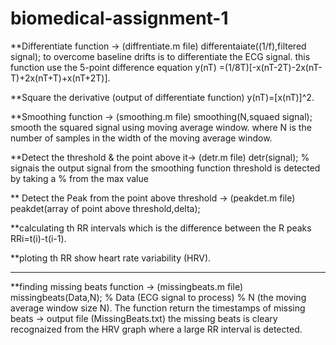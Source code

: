 # biomedical-assignment-1
**Differentiate function -> (diffrentiate.m file)
	differentaiate((1/f),filtered signal);
	to overcome baseline drifts is to differentiate the ECG signal.
	this function use the 5-point difference equation y(nT) =(1/8T)[-x(nT-2T)-2x(nT-T)+2x(nT+T)+x(nT+2T)].

**Square the derivative (output of differentiate function)
	y(nT)=[x(nT)]^2.

**Smoothing function -> (smoothing.m file)
	smoothing(N,squaed signal);
	smooth the squared signal using moving average window.
	where N is the number of samples in the width of the moving average window.

**Detect the threshold & the point above it-> (detr.m file)
	detr(signal); % signais the output signal from the smoothing function
	threshold is detected by taking a % from the max value

** Detect the Peak from the point above threshold -> (peakdet.m file)
	peakdet(array of point above threshold,delta);
		
**calculating th RR intervals which is the difference between the R peaks
	RRi=t(i)-t(i-1).

**ploting th RR show heart rate variability (HRV).

************************************************************************************************************************

**finding missing beats function -> (missingbeats.m file)
	missingbeats(Data,N); % Data (ECG signal to process) % N (the moving average window size N).
	The function return the timestamps of missing beats -> output file (MissingBeats.txt)
	the missing beats is cleary recognaized from the HRV graph where a large RR interval is detected. 

